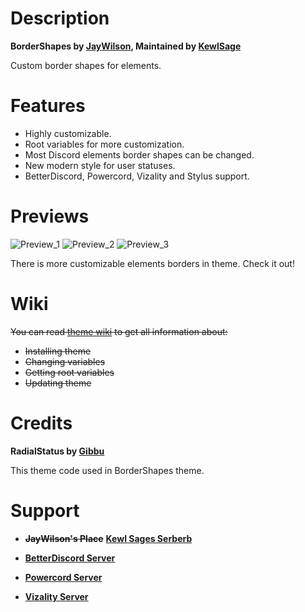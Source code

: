 # Description

**BorderShapes by [JayWilson](https://github.com/jaywilson7), Maintained by [KewlSage](https://github.com/kewlsage)**

Custom border shapes for elements.

# Features

- Highly customizable.
- Root variables for more customization.
- Most Discord elements border shapes can be changed.
- New modern style for user statuses.
- BetterDiscord, Powercord, Vizality and Stylus support.

# Previews

![Preview_1](https://raw.githubusercontent.com/KewlSage/bordershapes/main/Previews/Preview_1.png)
![Preview_2](https://raw.githubusercontent.com/KewlSage/bordershapes/main/Previews/Preview_2.png)
![Preview_3](https://raw.githubusercontent.com/KewlSage/bordershapes/main/Previews/Preview_3.png)

There is more customizable elements borders in theme. Check it out!

# Wiki

~~You can read [theme wiki](https://github.com/kewlsage/BorderShapes/wiki) to get all information about:~~

- ~~Installing theme~~ 
- ~~Changing variables~~
- ~~Getting root variables~~
- ~~Updating theme~~

# Credits

**RadialStatus by [Gibbu](https://github.com/Gibbu)**

This theme code used in BorderShapes theme.

# Support

- ~~**JayWilson's Place**~~ [**Kewl Sages Serberb**](https://discord.gg/SmTj5JgCeA)

- [**BetterDiscord Server**](https://discord.gg/0Tmfo5ZbORCRqbAd)

- [**Powercord Server**](https://discord.gg/vVe4fsGFEP)

- [**Vizality Server**](https://discord.gg/Fvmsfv2)
